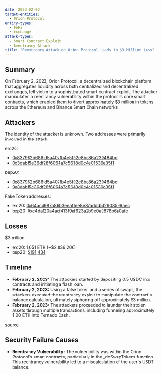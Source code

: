 ```yaml
---
date: 2023-02-02
target-entities:
  - Orion Protocol
entity-types:
  - DeFi
  - Exchange
attack-types:
  - Smart Contract Exploit
  - Reentrancy Attack
title: "Reentrancy Attack on Orion Protocol Leads to $3 Million Loss"
---
```


## Summary

On February 2, 2023, Orion Protocol, a decentralized blockchain platform that aggregates liquidity across both centralized and decentralized exchanges, fell victim to a sophisticated smart contract exploit. The attacker manipulated a reentrancy vulnerability within the protocol’s core smart contracts, which enabled them to divert approximately $3 million in tokens across the Ethereum and Binance Smart Chain networks.

## Attackers

The identity of the attacker is unknown. Two addresses were primarily involved in the attack:

erc20:

- [0x837962b686fd5a407fb4e5f92e8be86a230484bd](https://etherscan.io/address/0x837962b686fd5a407fb4e5f92e8be86a230484bd)
- [0x3dabf5e36df28f6064a7c5638d0c4e01539e35f1](https://etherscan.io/address/0x3dabf5e36df28f6064a7c5638d0c4e01539e35f1)

bep20:

- [0x837962b686fd5a407fb4e5f92e8be86a230484bd](https://bscscan.com/address/0x837962b686fd5a407fb4e5f92e8be86a230484bd)
- [0x3dabf5e36df28f6064a7c5638d0c4e01539e35f1](https://bscscan.com/address/0x3dabf5e36df28f6064a7c5638d0c4e01539e35f1)

Fake Token addresses:

- erc20: [0x64acd987a8603eeaf1ee8e87addd512908599aec](https://etherscan.io/token/0x64acd987a8603eeaf1ee8e87addd512908599aec)
- bep20: [0xc4da120a4acf413f9af623a2b9e0a9878b6a0afe](https://bscscan.com/token/0xc4da120a4acf413f9af623a2b9e0a9878b6a0afe)

## Losses

$3 million

- erc20: [1,651 ETH (~$2,836,206)](https://etherscan.io/tx/0xa6f63fcb6bec8818864d96a5b1bb19e8bd85ee37b2cc916412e720988440b2aa)
- bep20: [$191,434](https://bscscan.com/tx/0xfb153c572e304093023b4f9694ef39135b6ed5b2515453173e81ec02df2e2104)

## Timeline

- **February 2, 2023:** The attackers started by depositing 0.5 USDC into contracts and initiating a flash loan.
- **February 2, 2023:** Using a false token and a series of swaps, the attackers executed the reentrancy exploit to manipulate the contract's balance calculation, ultimately siphoning off approximately $3 million.
- **February 2, 2023:** The attackers proceeded to launder their stolen assets through multiple transactions, including funneling approximately 1100 ETH into Tornado Cash.

[source](https://neptunemutual.com/blog/taking-a-closer-look-at-orion-protocol-hack/)

## Security Failure Causes

- **Reentrancy Vulnerability:** The vulnerability was within the Orion Protocol's smart contracts, particularly in the \_doSwapTokens function. This reentrancy vulnerability led to a miscalculation of the user's USDT balance.
